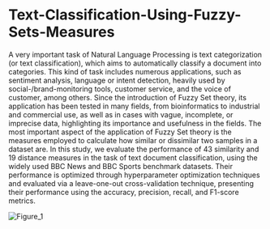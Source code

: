 ﻿# Text-Classification-Using-Fuzzy-Sets-Measures


A very important task of Natural Language Processing is text categorization (or text
classification), which aims to automatically classify a document into categories. This kind of task
includes numerous applications, such as sentiment analysis, language or intent detection, heavily
used by social-/brand-monitoring tools, customer service, and the voice of customer, among others.
Since the introduction of Fuzzy Set theory, its application has been tested in many fields, from
bioinformatics to industrial and commercial use, as well as in cases with vague, incomplete, or
imprecise data, highlighting its importance and usefulness in the fields. The most important aspect of
the application of Fuzzy Set theory is the measures employed to calculate how similar or dissimilar
two samples in a dataset are. In this study, we evaluate the performance of 43 similarity and 19
distance measures in the task of text document classification, using the widely used BBC News
and BBC Sports benchmark datasets. Their performance is optimized through hyperparameter
optimization techniques and evaluated via a leave-one-out cross-validation technique, presenting
their performance using the accuracy, precision, recall, and F1-score metrics.


![Figure_1](https://github.com/NickDamianos/Text-Classification-Using-Fuzzy-Sets-Measures/assets/24277792/6359d58c-9219-48e7-977d-ec0dec5203ef)
